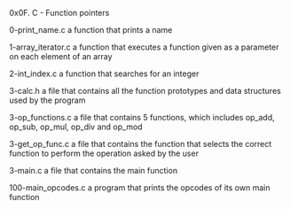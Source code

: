 0x0F. C - Function pointers

0-print_name.c	a function that prints a name

1-array_iterator.c	a function that executes a function given as a parameter on each element of an array

2-int_index.c	a function that searches for an integer

3-calc.h	a file that contains all the function prototypes and data structures used by the program

3-op_functions.c	a file that contains 5 functions, which includes op_add, op_sub, op_mul, op_div and op_mod

3-get_op_func.c	a file that contains the function that selects the correct function to perform the operation asked by the user

3-main.c	a file that contains the main function

100-main_opcodes.c	a program that prints the opcodes of its own main function
